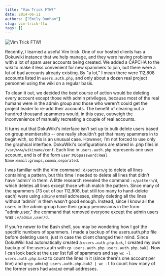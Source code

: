 ```yaml
---
title: "Vim Trick FTW!"
date: 2014-06-11
authors: ["Emily Dunham"]
slug: vim-trick-ftw
tags: []
---
```


![Vim Trick FTW!](/images/emilyvim.png#blog)

Recently, I learned a useful Vim trick. One of our hosted clients has a Dokuwiki instance that we help manage, and they
were having problems with a lot of spam user accounts being created. We added a CAPCHA to the wiki to make it less
convenient for new spammers to join, but there were a lot of bad accounts already existing. By "a lot," I mean there
were 112,808 accounts listed in `users.auth.php`, and only about a dozen real project personnel using the wiki on a
regular basis.

To clean it out, we decided the best course of action would be deleting every account except those with admin
privileges, because most of the real humans were in the admin group and those who weren't could get the project leader
to re-add their accounts. The benefit of clearing out a hundred thousand spammers would, in this case, outweigh the
inconvenience of manually recreating a couple of real accounts.

It turns out that DokuWiki's interface isn't set up to bulk delete users based on group membership -- one really
shouldn't get that many spammers in to begin with, so this is an unusual case. However, I'm not forced to use only the
graphical interface. DokuWiki's configurations are stored in .php files in `/var/www/wikiname/conf`. Each line in
`users.auth.php` represents one user account, and is of the form
`user:MD5password:Real Name:email:groups,comma,separated`.

I was familiar with the Vim command `:d/pattern/g` to delete all lines containing a pattern, but this time I needed to
delete all lines that didn't have 'admin' in them. A little research revealed the command `:v/pattern/d`, which deletes
all lines except those which match the pattern. Since many of the spammers (73 out of our 112,808, but still too many to
hand-delete each) were using `admin@` email addresses, simply deleting all the lines without 'admin' in them wasn't good
enough. Instead, since I know all the users in the admin group have their group permissions in the form "admin,user,"
the command that removed everyone except the admin users was `:v/admin,user/d`.

If you're newer to the Bash shell, you may be wondering how I got the specific numbers of spammers. I made a backup of
the users.auth.php file before deleting users, just in case the client changed their mind. Since DokuWiki had
automatically created a `users.auth.php.bak`, I created my own backup of the users.auth with
`cp users.auth.php users.auth.php.bak2`. Now I can look back at the user list full of spammers and say
`wc -l users.auth.php.bak2` to count the lines in it (since there's one account per line) and
`grep admin@ users.auth.php.bak2 | wc -l` to count how many of the former users had `admin@` email addresses.
